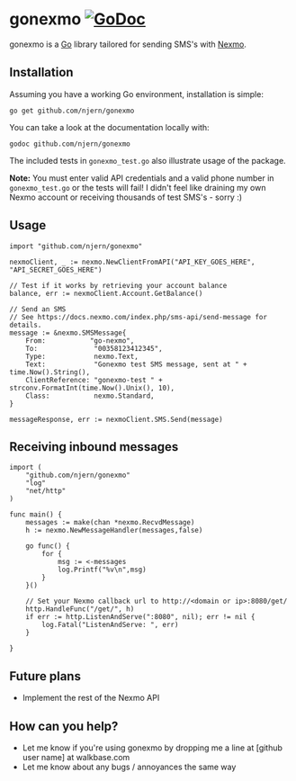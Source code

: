 # gonexmo [![GoDoc](https://godoc.org/github.com/njern/gonexmo?status.png)](https://godoc.org/github.com/njern/gonexmo)

gonexmo is a [Go](http://golang.org/) library tailored for sending SMS's with
[Nexmo](https://www.nexmo.com/).


## Installation

Assuming you have a working Go environment, installation is simple:

    go get github.com/njern/gonexmo

You can take a look at the documentation locally with:

	godoc github.com/njern/gonexmo

The included tests in `gonexmo_test.go` also illustrate usage of the package.

**Note:** You must enter valid API credentials and a valid phone number in
`gonexmo_test.go` or the tests will fail! I didn't feel like draining my own
Nexmo account or receiving thousands of test SMS's - sorry :)


## Usage
    import "github.com/njern/gonexmo"

    nexmoClient, _ := nexmo.NewClientFromAPI("API_KEY_GOES_HERE", "API_SECRET_GOES_HERE")

    // Test if it works by retrieving your account balance
    balance, err := nexmoClient.Account.GetBalance()

    // Send an SMS
    // See https://docs.nexmo.com/index.php/sms-api/send-message for details.
	message := &nexmo.SMSMessage{
		From:           "go-nexmo",
        To:              "00358123412345",
		Type:            nexmo.Text,
		Text:            "Gonexmo test SMS message, sent at " + time.Now().String(),
		ClientReference: "gonexmo-test " + strconv.FormatInt(time.Now().Unix(), 10),
		Class:           nexmo.Standard,
	}

	messageResponse, err := nexmoClient.SMS.Send(message)

## Receiving inbound messages

    import (
        "github.com/njern/gonexmo"
        "log"
        "net/http"
    )

    func main() {
        messages := make(chan *nexmo.RecvdMessage)
        h := nexmo.NewMessageHandler(messages,false)

        go func() {
            for {
                msg := <-messages
                log.Printf("%v\n",msg)
            }
        }()

        // Set your Nexmo callback url to http://<domain or ip>:8080/get/
        http.HandleFunc("/get/", h)
        if err := http.ListenAndServe(":8080", nil); err != nil {
            log.Fatal("ListenAndServe: ", err)
        }

    }


## Future plans

* Implement the rest of the Nexmo API

## How can you help?

* Let me know if you're using gonexmo by dropping me a line at
  [github user name] at walkbase.com
* Let me know about any bugs / annoyances the same way
